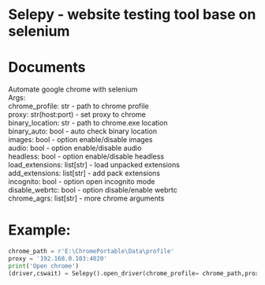 # Selepy - website testing tool base on selenium
# Documents
Automate google chrome with selenium<br />
Args: <br />
    chrome_profile: str - path to chrome profile<br />
    proxy: str(host:port) - set proxy to chrome <br />
    binary_location: str - path to chrome.exe location<br />
    binary_auto: bool - auto check binary location<br />
    images: bool - option enable/disable images<br />
    audio: bool - option enable/disable audio<br />
    headless: bool - option enable/disable headless<br />
    load_extensions: list[str] - load unpacked extensions<br />
    add_extensions: list[str] - add pack extensions<br />
    incognito: bool - option open incognito mode<br />
    disable_webrtc: bool - option disable/enable webrtc<br />
    chrome_agrs: list[str] - more chrome arguments<br />

# Example:
```python
chrome_path = r'E:\ChromePortable\Data\profile'
proxy = '192.168.0.103:4020'
print('Open chrome')
(driver,cswait) = Selepy().open_driver(chrome_profile= chrome_path,proxy= proxy, images=False,)
```
